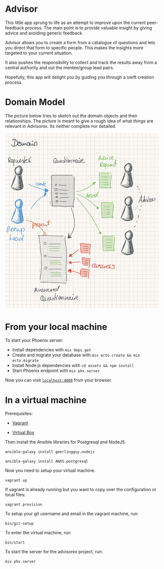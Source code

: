 # Advisor

This little app sprung to life as an attempt to improve upon the current peer-feedback process.
The main point is to provide valuable insight by giving advice and avoiding generic feedback.

Advisor allows you to create a form from a catalogue of questions and lets you direct that form to specific people.
This makes the insights more targeted to your current situation.

It also pushes the responsibility to collect and track the results away from a central authority and out the mentee/group lead pairs.

Hopefully, this app will delight you by guiding you through a swift creation process.

# Domain Model

The picture below tries to sketch out the domain objects and their relationships. The picture is meant to give a rough idea of what
_things_ are relevant in Advisorex. Its neither complete nor detailed.

![Domain Model](doc/domain-model.jpg)

# From your local machine

To start your Phoenix server:

  * Install dependencies with `mix deps.get`
  * Create and migrate your database with `mix ecto.create && mix ecto.migrate`
  * Install Node.js dependencies with `cd assets && npm install`
  * Start Phoenix endpoint with `mix phx.server`

Now you can visit [`localhost:4000`](http://localhost:4000) from your browser.

# In a virtual machine

Prerequisites:

- [Vagrant](https://www.vagrantup.com/docs/installation/)

- [Virtual Box](https://www.virtualbox.org/)


Then install the Ansible libraries for Postgresql and NodeJS

`ansible-galaxy install geerlingguy.nodejs`

`ansible-galaxy install ANXS.postgresql`

Now you need to setup your virtual machine. 

`vagrant up`

If vagrant is already running but you want to copy over the configuration or local files:

`vagrant provision`

To setup your git username and email in the vagrant machine, run:

`bin/git-setup`

To enter the virtual machine, run

`bin/start`

To start the server for the advisorex project, run:

`mix phx.server`
